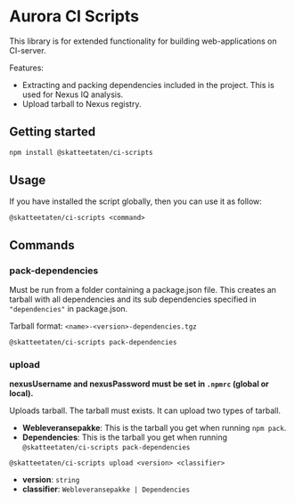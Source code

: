 # Aurora CI Scripts

This library is for extended functionality for building web-applications on CI-server.

Features:

- Extracting and packing dependencies included in the project. This is used for
  Nexus IQ analysis.
- Upload tarball to Nexus registry.

## Getting started

```bash
npm install @skatteetaten/ci-scripts
```

## Usage

If you have installed the script globally, then you can use it as follow:

```
@skatteetaten/ci-scripts <command>
```

## Commands

### pack-dependencies

Must be run from a folder containing a package.json file. This creates an tarball
with all dependencies and its sub dependencies specified in `"dependencies"` in package.json.

Tarball format: `<name>-<version>-dependencies.tgz`

```
@skatteetaten/ci-scripts pack-dependencies
```

### upload

**nexusUsername and nexusPassword must be set in `.npmrc` (global or local).**

Uploads tarball. The tarball must exists. It can upload two types of tarball.

- **Webleveransepakke**: This is the tarball you get when running `npm pack`.
- **Dependencies**: This is the tarball you get when running `@skatteetaten/ci-scripts pack-dependencies`

```
@skatteetaten/ci-scripts upload <version> <classifier>
```

- **version**: `string`
- **classifier**: `Webleveransepakke | Dependencies`
